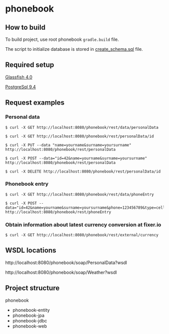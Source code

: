 # phonebook
## How to build

To build project, use root phonebook `gradle.build` file.

The script to initialize database is stored in [create_schema.sql](src/main/resources/create_schema.sql) file.

## Required setup

[Glassfish 4.0](http://download.java.net/glassfish/4.0/release/glassfish-4.0.zip)

[PostgreSql 9.4](https://www.postgresql.org/download/)

## Request examples

### Personal data
```
$ curl -X GET http://localhost:8080/phonebook/rest/data/personalData
```

```
$ curl -X GET http://localhost:8080/phonebook/rest/personalData/id
```

```
$ curl -X PUT --data "name=yourname&surname=yoursurname" http://localhost:8080/phonebook/rest/personalData
```

```
$ curl -X POST --data="id=42&name=yourname&surname=yoursurname" http://localhost:8080/phonebook/rest/personalData
```

```
$ curl -X DELETE http://localhost:8080/phonebook/rest/personalData/id
```

### Phonebook entry
```
$ curl -X GET http://localhost:8080/phonebook/rest/data/phoneEntry
```

```
$ curl -X POST --data="id=42&name=yourname&surname=yoursurname&phone=123456789&type=cell" http://localhost:8080/phonebook/rest/phoneEntry
```

### Obtain information about latest currency conversion at fixer.io

```
$ curl -X GET http://localhost:8080/phonebook/rest/external/currency
```


## WSDL locations

http://localhost:8080/phonebook/soap/PersonalData?wsdl

http://localhost:8080/phonebook/soap/Weather?wsdl


## Project structure

phonebook
- phonebook-entity
- phonebook-jpa
- phonebook-jdbc
- phonebook-web
